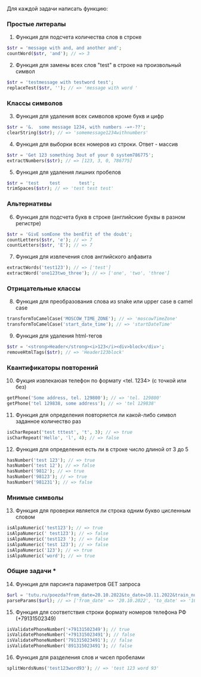 Для каждой задачи написать функцию:

### Простые литералы
1. Функция для подсчета количества слов в строке
```php
$str = 'message with and, and another and';
countWord($str, 'and'); // => 3
```
2. Функция для замены всех слов "test" в строке на произвольный символ
```php
$str = 'testmessage with testword test';
replaceTest($str, ''); // => 'message with word '
```

### Классы символов
3. Функция для удаления всех символов кроме букв и цифр
```php
$str = '&.  some message 1234, with numbers -=+-??';
clearString($str); // => 'somemessage1234withnumbers'
```
4. Функция для выборки всех номеров из строки. Ответ - массив
```php
$str = 'Get 123 something 3out of your 0 system786775';
extractNumbers($str); // => [123, 3, 0, 786775]
```
5. Функция для удаления лишних пробелов
```php
$str = 'test    test       test';
trimSpaces($str); // => 'test test test'
```

### Альтернативы
6. Функция для подсчета букв в строке (английские буквы в разном регистре)
```php
$str = 'GivE somEone the benEfit of the doubt';
countLetters($str, 'e'); // => 7
countLetters($str, 'E'); // => 7
```
7. Функция для извлечения слов английского алфавита
```php
extractWords('test123'); // => ['test']
extractWord('one123two_three'); // => ['one', 'two', 'three']
```

### Отрицательные классы
8. Функция для преобразования слова из snake или upper case в camel case
```php
transformToCamelCase('MOSCOW_TIME_ZONE'); // => 'moscowTimeZone'
transformToCamelCase('start_date_time'); // => 'startDateTime'
```
9. Функция для удаления html-тегов
```php
$str = '<strong>Header</strong><i>123</i><div>block</div>';
removeHtmlTags($str); // => 'Header123block'
```

### Квантификаторы повторений
10. Фукция извлекаюая телефон по формату <tel. 1234> (с точкой или без)
```php
getPhone('Some address, tel. 129800'); // => 'tel. 129800'
getPhone('tel 129838, some address'); // => 'tel 129838'
```
11. Функция для определения повторяется ли какой-либо символ заданное количество раз
```php
isCharRepeat('test tttest', 't', 3); // => true
isCharRepeat('Hello', 'l', 4); // => false
```
12. Функция для определения есть ли в строке число длиной от 3 до 5
```php
hasNumber('test 123'); // => true
hasNumber('test 12'); // => false
hasNumber('9812'); // => true
hasNumber('98123'); // => true
hasNumber('981231'); // => false
```
 
### Мнимые символы
13. Функция для проверки является ли строка одним букво цисленным словом
```php
isAlpaNumeric('test123'); // => true
isAlpaNumeric(' test123'); // => false
isAlpaNumeric('test123 '); // => false
isAlpaNumeric('test 123'); // => false
isAlpaNumeric('123'); // => true
isAlpaNumeric('word'); // => true
```

### Общие задачи *
14. Функция для парсинга параметров GET запроса
```php
$url = 'tutu.ru/poezda?from_date=20.10.2022&to_date=10.11.2022&train_number=120';
parseParams($url); // => ['from_date' => '20.10.2022', 'to_date' => '10.11.2022', 'train_number' => '120']
```
15. Функция для соответствия строки формату номеров телефона РФ (+79131502349)
```php
isValidatePhoneNumber('+79131502349'); // true
isValidatePhoneNumber('+791315023491'); // false
isValidatePhoneNumber('791315023491'); // false
isValidatePhoneNumber('891315023491'); // false
```
16. Функция для разделения слов и чисел пробелами
```php
splitWordsNums('test123word93'); // => 'test 123 word 93'
```